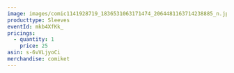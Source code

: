 ```yaml
---
image: images/comic1141928719_1836531063171474_2064481163714238885_n.jpg
producttype: Sleeves
eventId: mkb4XfKk_
pricings:
  - quantity: 1
    price: 25
asin: s-6vVLjyoCi
merchandise: comiket
---
```

